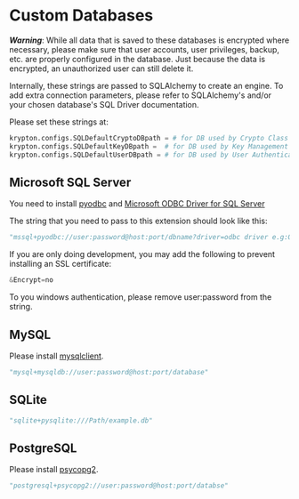 # Custom Databases

***Warning***: While all data that is saved to these databases is encrypted where necessary, please make sure that user accounts, user privileges, backup, etc. are properly configured in the database. Just because the data is encrypted, an unauthorized user can still delete it.

Internally, these strings are passed to SQLAlchemy to create an engine. To add extra connection parameters, please refer to SQLAlchemy's and/or your chosen database's SQL Driver documentation.

Please set these strings at:

```python
krypton.configs.SQLDefaultCryptoDBpath = # for DB used by Crypto Class
krypton.configs.SQLDefaultKeyDBpath =  # for DB used by Key Management System (you most likely don't need this)
krypton.configs.SQLDefaultUserDBpath = # for DB used by User Authentication System
```

## Microsoft SQL Server

You need to install [pyodbc](https://pypi.org/project/pyodbc/) and [Microsoft ODBC Driver for SQL Server](https://docs.microsoft.com/en-us/sql/connect/odbc/download-odbc-driver-for-sql-server?view=sql-server-ver16)

The string that you need to pass to this extension should look like this:

```python
"mssql+pyodbc://user:password@host:port/dbname?driver=odbc driver e.g:ODBC+Driver+18+for+SQL+Server"
```

If you are only doing development, you may add the following to prevent installing an SSL certificate:

```python
&Encrypt=no
```

To you windows authentication, please remove user:password from the string.

## MySQL

Please install [mysqlclient](https://pypi.org/project/mysqlclient/).

```python
"mysql+mysqldb://user:password@host:port/database"
```

## SQLite

```python
"sqlite+pysqlite:///Path/example.db"
```

## PostgreSQL

Please install [psycopg2](https://pypi.org/project/psycopg2/).

```python
"postgresql+psycopg2://user:password@host:port/databse"
```
